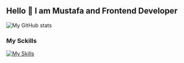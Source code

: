 ## Hello 👏 I am Mustafa and Frontend Developer

![My GitHub stats](https://github-readme-stats.vercel.app/api?username=Mustafa-Aushev&show_icons=true&theme=radical)

### My Sckills

[![My Skills](https://skillicons.dev/icons?i=html,css,js,ts,react)](https://skillicons.dev)
